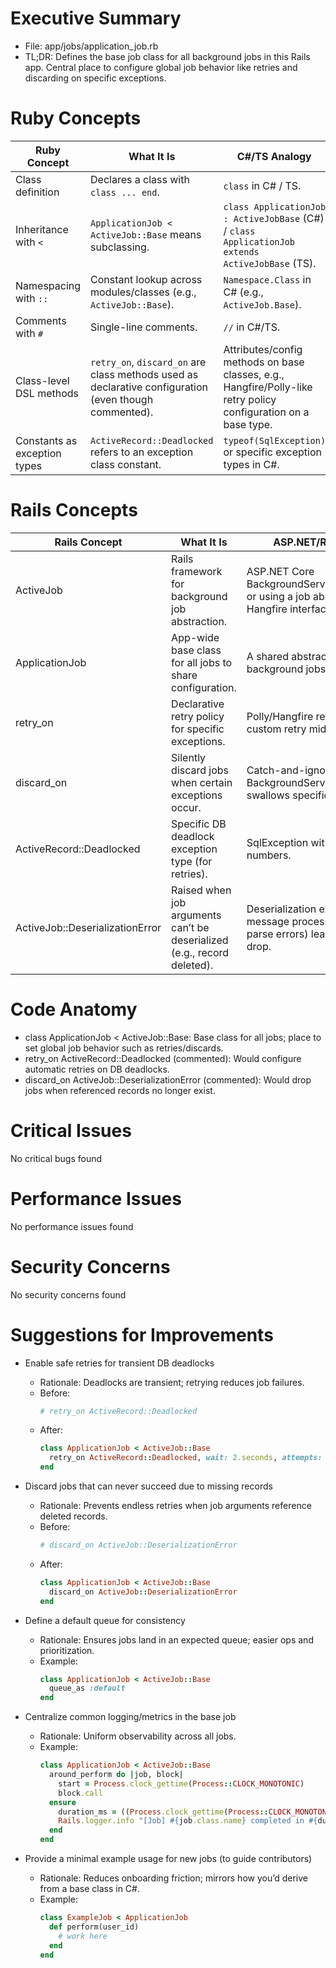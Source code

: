 # Executive Summary
- File: app/jobs/application_job.rb
- TL;DR: Defines the base job class for all background jobs in this Rails app. Central place to configure global job behavior like retries and discarding on specific exceptions.

# Ruby Concepts
| Ruby Concept | What It Is | C#/TS Analogy |
| --- | --- | --- |
| Class definition | Declares a class with `class ... end`. | `class` in C# / TS. |
| Inheritance with `<` | `ApplicationJob < ActiveJob::Base` means subclassing. | `class ApplicationJob : ActiveJobBase` (C#) / `class ApplicationJob extends ActiveJobBase` (TS). |
| Namespacing with `::` | Constant lookup across modules/classes (e.g., `ActiveJob::Base`). | `Namespace.Class` in C# (e.g., `ActiveJob.Base`). |
| Comments with `#` | Single-line comments. | `//` in C#/TS. |
| Class-level DSL methods | `retry_on`, `discard_on` are class methods used as declarative configuration (even though commented). | Attributes/config methods on base classes, e.g., Hangfire/Polly-like retry policy configuration on a base type. |
| Constants as exception types | `ActiveRecord::Deadlocked` refers to an exception class constant. | `typeof(SqlException)` or specific exception types in C#. |

# Rails Concepts
| Rails Concept | What It Is | ASP.NET/React Analogy |
| --- | --- | --- |
| ActiveJob | Rails framework for background job abstraction. | ASP.NET Core BackgroundService/IHostedService, or using a job abstraction like Hangfire interface. |
| ApplicationJob | App-wide base class for all jobs to share configuration. | A shared abstract base class for all background jobs in C#. |
| retry_on | Declarative retry policy for specific exceptions. | Polly/Hangfire retry attributes or custom retry middleware. |
| discard_on | Silently discard jobs when certain exceptions occur. | Catch-and-ignore in a base BackgroundService, or a filter that swallows specific exceptions. |
| ActiveRecord::Deadlocked | Specific DB deadlock exception type (for retries). | SqlException with deadlock error numbers. |
| ActiveJob::DeserializationError | Raised when job arguments can’t be deserialized (e.g., record deleted). | Deserialization exceptions in message processing (e.g., JSON parse errors) leading to message drop. |

# Code Anatomy
- class ApplicationJob < ActiveJob::Base: Base class for all jobs; place to set global job behavior such as retries/discards.
- retry_on ActiveRecord::Deadlocked (commented): Would configure automatic retries on DB deadlocks.
- discard_on ActiveJob::DeserializationError (commented): Would drop jobs when referenced records no longer exist.

# Critical Issues
No critical bugs found

# Performance Issues
No performance issues found

# Security Concerns
No security concerns found

# Suggestions for Improvements
- Enable safe retries for transient DB deadlocks
  - Rationale: Deadlocks are transient; retrying reduces job failures.
  - Before:
    ```ruby
    # retry_on ActiveRecord::Deadlocked
    ```
  - After:
    ```ruby
    class ApplicationJob < ActiveJob::Base
      retry_on ActiveRecord::Deadlocked, wait: 2.seconds, attempts: 3
    end
    ```

- Discard jobs that can never succeed due to missing records
  - Rationale: Prevents endless retries when job arguments reference deleted records.
  - Before:
    ```ruby
    # discard_on ActiveJob::DeserializationError
    ```
  - After:
    ```ruby
    class ApplicationJob < ActiveJob::Base
      discard_on ActiveJob::DeserializationError
    end
    ```

- Define a default queue for consistency
  - Rationale: Ensures jobs land in an expected queue; easier ops and prioritization.
  - Example:
    ```ruby
    class ApplicationJob < ActiveJob::Base
      queue_as :default
    end
    ```

- Centralize common logging/metrics in the base job
  - Rationale: Uniform observability across all jobs.
  - Example:
    ```ruby
    class ApplicationJob < ActiveJob::Base
      around_perform do |job, block|
        start = Process.clock_gettime(Process::CLOCK_MONOTONIC)
        block.call
      ensure
        duration_ms = ((Process.clock_gettime(Process::CLOCK_MONOTONIC) - start) * 1000).round
        Rails.logger.info "[Job] #{job.class.name} completed in #{duration_ms}ms"
      end
    end
    ```

- Provide a minimal example usage for new jobs (to guide contributors)
  - Rationale: Reduces onboarding friction; mirrors how you’d derive from a base class in C#.
  - Example:
    ```ruby
    class ExampleJob < ApplicationJob
      def perform(user_id)
        # work here
      end
    end
    ```